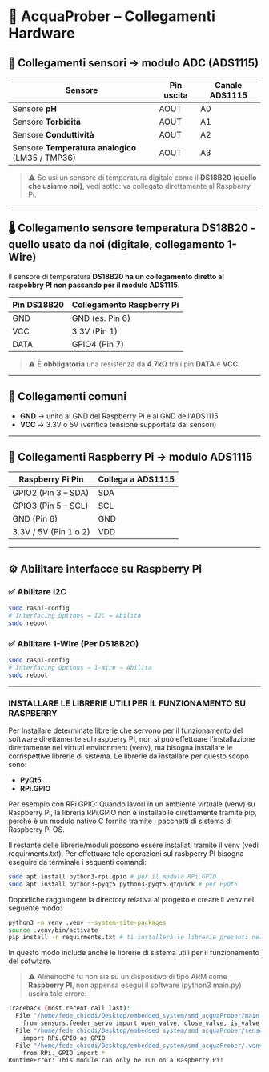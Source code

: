 # 🌊 AcquaProber – Collegamenti Hardware

## 🔌 Collegamenti sensori → modulo ADC (ADS1115)

| Sensore              | Pin uscita | Canale ADS1115 |
|----------------------|------------|----------------|
| Sensore **pH**       | AOUT       | A0             |
| Sensore **Torbidità**| AOUT       | A1             |
| Sensore **Conduttività** | AOUT   | A2             |
| Sensore **Temperatura analogico** (LM35 / TMP36) | AOUT | A3 |

> ⚠️ Se usi un sensore di temperatura digitale come il **DS18B20 (quello che usiamo noi)**, vedi sotto: va collegato direttamente al Raspberry Pi.

---

## 🌡 Collegamento sensore temperatura DS18B20 - quello usato da noi (digitale, collegamento 1-Wire)

il sensore di temperatura **DS18B20 ha un collegamento diretto al raspebbry PI non passando per il modulo ADS1115**.

| Pin DS18B20 | Collegamento Raspberry Pi |
|-------------|---------------------------|
| GND         | GND (es. Pin 6)           |
| VCC         | 3.3V (Pin 1)              |
| DATA        | GPIO4 (Pin 7)             |

> ⚠️ È **obbligatoria** una resistenza da **4.7kΩ** tra i pin **DATA** e **VCC**.

---

## 🔁 Collegamenti comuni

- **GND** → unito al GND del Raspberry Pi e al GND dell'ADS1115
- **VCC** → 3.3V o 5V (verifica tensione supportata dai sensori)

---

## 🤖 Collegamenti Raspberry Pi → modulo ADS1115

| Raspberry Pi Pin     | Collega a ADS1115 |
|----------------------|-------------------|
| GPIO2 (Pin 3 – SDA)  | SDA               |
| GPIO3 (Pin 5 – SCL)  | SCL               |
| GND (Pin 6)          | GND               |
| 3.3V / 5V (Pin 1 o 2)| VDD               |

---

## ⚙️ Abilitare interfacce su Raspberry Pi

### ✅ Abilitare I2C
```bash
sudo raspi-config
# Interfacing Options → I2C → Abilita
sudo reboot
```
### ✅ Abilitare 1-Wire (Per DS18B20)
```bash
sudo raspi-config
# Interfacing Options → 1-Wire → Abilita
sudo reboot
```

---
### INSTALLARE LE LIBRERIE UTILI PER IL FUNZIONAMENTO SU RASPBERRY
Per Installare determinate librerie che servono per il funzionamento del software direttamente sul raspberry PI, non si può effettuare l'installazione direttamente nel virtual environment (venv), ma bisogna installare le corrispettive librerie di sistema. Le librerie da installare per questo scopo sono:

- **PyQt5**
- **RPi.GPIO**

Per esempio con RPi.GPIO:
Quando lavori in un ambiente virtuale (venv) su Raspberry Pi, la libreria RPi.GPIO non è installabile direttamente tramite pip, perché è un modulo nativo C fornito tramite i pacchetti di sistema di Raspberry Pi OS.

Il restante delle librerie/moduli possono essere installati tramite il venv (vedi requirments.txt).
Per effettuare tale operazioni sul rasbperry PI bisogna eseguire da terminale i seguenti comandi:
```bash
sudo apt install python3-rpi.gpio # per il modulo RPi.GPIO
sudo apt install python3-pyqt5 python3-pyqt5.qtquick # per PyQt5
```

Dopodichè raggiungere la directory relativa al progetto e creare il venv nel seguente modo:
```bash
python3 -m venv .venv --system-site-packages
source .venv/bin/activate
pip install -r requirments.txt # ti installerà le librerie presenti nel file requirments.txt
```

In questo modo include anche le librerie di sistema utili per il funzionamento del sofwtare.

> ⚠️ Almenochè tu non sia su un dispositivo di tipo ARM come **Raspberry PI**, non appensa esegui il software (python3 main.py) uscirà tale errore:
```bash
Traceback (most recent call last):
  File "/home/fede_chiodi/Desktop/embedded_system/smd_acquaProber/main.py", line 15, in <module>
    from sensors.feeder_servo import open_valve, close_valve, is_valve_open, cleanup
  File "/home/fede_chiodi/Desktop/embedded_system/smd_acquaProber/sensors/feeder_servo.py", line 1, in <module>
    import RPi.GPIO as GPIO
  File "/home/fede_chiodi/Desktop/embedded_system/smd_acquaProber/.venv/lib/python3.13/site-packages/RPi/GPIO/__init__.py", line 23, in <module>
    from RPi._GPIO import *
RuntimeError: This module can only be run on a Raspberry Pi!
```

